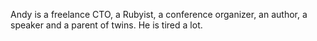 Andy is a freelance CTO, a Rubyist, a conference organizer, an author, a speaker and a parent of twins. He is tired a lot.
